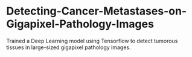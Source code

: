 # Detecting-Cancer-Metastases-on-Gigapixel-Pathology-Images
Trained a Deep Learning model using Tensorflow to detect tumorous tissues in large-sized gigapixel pathology images.
